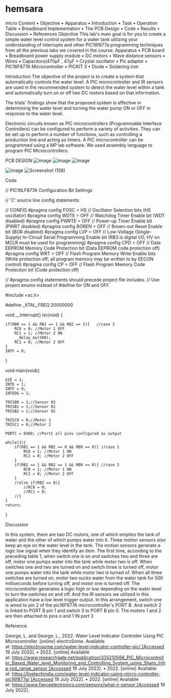 # hemsara
micro
Content
•	Objective
•	Apparatus
•	Introduction
•	Task
•	Operation Table
•	Breadboard Implementation
•	The PCB Design
•	Code
•	Results
•	Discussion
•	References
Objective
This lab's main goal is for you to create a simple water level control system for a water tank utilizing your understanding of interrupts and other PIC16f877a programming techniques from all the previous labs we covered in the course.
Apparatus
•	PCB board
•	Breadboard power supply module
•	DC motors
•	Wave distance sensors
•	 Wires
•	Capacitors(470µF , 47µF
•	Crystal oscillator
•	Pic adaptor
•	PIC16F877A Microcontroller
•	PICKIT 3
•	 Diode
•	Soldering iron


Introduction
The objective of the project is to create a system that automatically controls the water level. A PIC microcontroller and IR sensors are used in the recommended system to detect the water level within a tank and automatically turn on or off two DC motors based on that information.

The trials' findings show that the proposed system is effective in determining the water level and turning the water pump ON or OFF in response to the water level.

Electronic circuits known as PIC microcontrollers (Programmable Interface Controllers) can be configured to perform a variety of activities. They can be set up to perform a number of functions, such as controlling a production line and acting as timers. A PIC microcontroller can be programmed using a MP lab software. We used assembly language to program PIC Microcontrollers.

PCB DESIGN
![image](https://user-images.githubusercontent.com/111573678/185655296-e62c4bda-65b7-438f-8605-a1ad9c0d359c.png)
![image](https://user-images.githubusercontent.com/111573678/185655461-4b071362-ff39-4d19-8f7c-71519a97598f.png)
![image](https://user-images.githubusercontent.com/111573678/185655576-b7c45bb3-5511-4f4f-b28f-1793ef47bfa0.png)

![image](https://user-images.githubusercontent.com/111573678/185657725-db044a76-5e92-4e19-93c9-494823553026.png)
![Screenshot (158)](https://user-images.githubusercontent.com/111573678/185658530-3ce6e2b5-0a99-4fc9-821d-828dcbd28f27.png)

Code 



// PIC16LF877A Configuration Bit Settings

// 'C' source line config statements

// CONFIG
#pragma config FOSC = HS        // Oscillator Selection bits (HS oscillator)
#pragma config WDTE = OFF       // Watchdog Timer Enable bit (WDT disabled)
#pragma config PWRTE = OFF      // Power-up Timer Enable bit (PWRT disabled)
#pragma config BOREN = OFF      // Brown-out Reset Enable bit (BOR disabled)
#pragma config LVP = OFF        // Low-Voltage (Single-Supply) In-Circuit Serial Programming Enable bit (RB3 is digital I/O, HV on MCLR must be used for programming)
#pragma config CPD = OFF        // Data EEPROM Memory Code Protection bit (Data EEPROM code protection off)
#pragma config WRT = OFF        // Flash Program Memory Write Enable bits (Write protection off; all program memory may be written to by EECON control)
#pragma config CP = OFF         // Flash Program Memory Code Protection bit (Code protection off)

// #pragma config statements should precede project file includes.
// Use project enums instead of #define for ON and OFF.

#include <xc.h>

#define _XTAL_FREQ 20000000

void __interrupt() isr(void) {
    
    if(RB0 == 1 && RB1 == 1 && RB2 == 1){   //case 3
        RC0 = 0; //Motor 1 OFF
        RC1 = 1; //Motor 2 ON
        __delay_ms(500);
        RC1 = 0; //Motor 2 OFF
    }
    INTF = 0;
}

void main(void){
    
    GIE = 1;  
    INTE = 1; 
    INTF = 0;  
    INTEDG = 1;
    
    TRISB0 = 1;//Sensor 03
    TRISB1 = 1;//Sensor 01
    TRISB2 = 1;//Sensor 02
    
    TRISC0 = 0;//Motor 1
    TRISC1 = 0;//Motor 2 
    
    PORTC = 0X00; //PortC all pins configured as output 
      
    while(1){        
        if(RB1 == 1 && RB2 == 0 && RB0 == 0){ //case 1
            RC0 = 1; //Motor 1 ON
            RC1 = 0; //Motor 2 OFF
        }
        if(RB1 == 1 && RB2 == 1 && RB0 == 0){ //case 2
            RC0 = 1; //Motor 1 ON
            RC1 = 0; //Motor 2 OFF
        }
        //else if(RB2 == 0){
            //RC0 = 0;
            //RC1 = 0;
        //}
    }
    return;
}

Discussion

In this system, there are two DC motors, one of which empties the tank of water and the other of which pumps water into it. Three motion sensors also keep an eye on the water level in the tank. The motion sensors generate a logic low signal when they identify an item. The first time, according to the preceding table 1, when switch one is on and switches two and three are off, motor one pumps water into the tank while motor two is off. When switches one and two are turned on and switch three is turned off, motor one pumps water into the tank while motor two is turned of.
When all three switches are turned on, motor two sucks water from the water tank for 500 milliseconds before turning off, and motor one is turned off. The microcontroller generates a logic high or low depending on the water level to turn the switches on and off. And the IR sensors we utilized in this application have a low level trigger output.
In this arrangement, switch one is wired to pin 2 of the pic16F877A microcontroller's PORT B. And switch 2 is linked to PORT B pin 1 and switch 3 to PORT B pin 0. The motors 1 and 2 are then attached to pins o and 1 IN port 3

Reference

George, L. and George, L., 2022. Water Level Indicator Controller Using PIC Microcontroller. [online] electroSome. Available at: https://electrosome.com/water-level-indicator-controller-pic/ [Accessed 19 July 2022].
• 2022. [online] Available at: https://www.researchgate.net/publication/335210568_PIC_Microcontroller_Based_Water_level_Monitoring_and_Controlling_System_using_Sharp_Infra-red_range_sensor [Accessed 19 July 2022].
• 2022. [online] Available at: https://livetechindia.com/water-level-indicator-using-micro-controller-pic16f877a/ [Accessed 19 July 2022].
• 2022. [online] Available at: https://www.fierceelectronics.com/sensors/what-ir-sensor [Accessed 19 July 2022].


